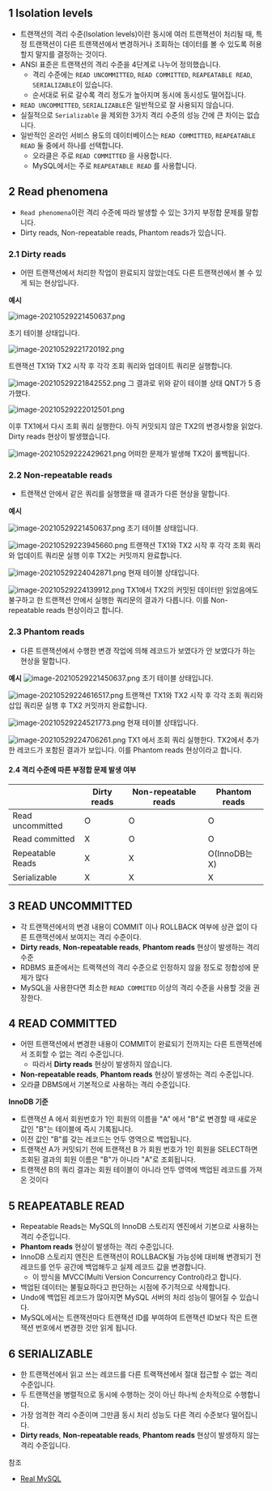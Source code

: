 ## 1 Isolation levels

- 트랜잭션의 격리 수준(Isolation levels)이란 동시에 여러 트랜잭션이 처리될 때, 특정 트랜잭션이 다른 트랜잭션에서 변경하거나 조회하는 데이터를 볼 수 있도록 허용할지 말지를 결정하는 것이다.
- ANSI 표준은 트랜잭션의 격리 수준을 4단계로 나누어 정의했습니다.
  - 격리 수준에는 `READ UNCOMMITTED`,  `READ COMMITTED`, `REAPEATABLE READ`, `SERIALIZABLE`이 있습니다.
  - 순서대로 뒤로 갈수록 격리 정도가 높아지며 동시에 동시성도 떨어집니다.
- `READ UNCOMMITTED`, `SERIALIZABLE`은 일반적으로 잘 사용되지 않습니다.
- 실질적으로 `Serializable` 을 제외한 3가지 격리 수준의 성능 간에 큰 차이는 없습니다.
- 일반적인 온라인 서비스 용도의 데이터베이스는 `READ COMMITTED`, `REAPEATABLE READ` 둘 중에서 하나를 선택합니다.
	- 오라클은 주로  `READ COMMITTED` 을 사용합니다.
	- MySQL에서는 주로 `REAPEATABLE READ` 를 사용합니다.

## 2 Read phenomena

- `Read phenomena`이란 격리 수준에 따라 발생할 수 있는 3가지 부정합 문제를 말합니다.
- Dirty reads, Non-repeatable reads, Phantom reads가 있습니다.

### 2.1 Dirty reads

- 어떤 트랜잭션에서 처리한 작업이 완료되지 않았는데도 다른 트랜잭션에서 볼 수 있게 되는 현상입니다.

**예시**

![image-20210529221450637.png](images/image-20210529221450637.png)

초기 테이블 상태입니다.

![image-20210529221720192.png](images/image-20210529221720192.png)

트랜잭션 TX1와 TX2 시작 후 각각 조회 쿼리와 업데이트 쿼리문 실행합니다.

![image-20210529221842552.png](images/image-20210529221842552.png)
그 결과로 위와 같이 테이블 상태 QNT가 5 증가했다.

![image-20210529222012501.png](images/image-20210529222012501.png)

이후 TX1에서 다시 조회 쿼리 실행한다. 아직 커밋되지 않은 TX2의 변경사항을 읽었다. Dirty reads 현상이 발생했습니다.

![image-20210529222429621.png](images/image-20210529222429621.png)
어떠한 문제가 발생해 TX2이 롤백됩니다.

### 2.2 Non-repeatable reads

- 트랜잭션 안에서 같은 쿼리를 실행했을 때 결과가 다른 현상을 말합니다.

**예시**

![image-20210529221450637.png](images/image-20210529221450637.png)
초기 테이블 상태입니다.

![image-20210529223945660.png](images/image-20210529223945660.png)
트랜잭션 TX1와 TX2 시작 후 각각 조회 쿼리와 업데이트 쿼리문 실행 이후 TX2는 커밋까지 완료합니다.

![image-20210529224042871.png](images/image-20210529224042871.png)
현재 테이블 상태입니다.

![image-20210529224139912.png](images/image-20210529224139912.png)
TX1에서 TX2의 커밋된 데이터만 읽었음에도 불구하고 한 트랜잭션 안에서 실행한 쿼리문의 결과가 다릅니다. 이를 Non-repeatable reads 현상이라고 합니다.

### 2.3 Phantom reads

- 다른 트랜잭션에서 수행한 변경 작업에 의해 레코드가 보였다가 안 보였다가 하는 현상을 말합니다.

**예시**
![image-20210529221450637.png](images/image-20210529221450637.png)
초기 테이블 상태입니다.

![image-20210529224616517.png](images/image-20210529224616517.png)
트랜잭션 TX1와 TX2 시작 후 각각 조회 쿼리와 삽입 쿼리문 실행 후 TX2 커밋까지 완료합니다.

![image-20210529224521773.png](images/image-20210529224521773.png)
현재 테이블 상태입니다.

![image-20210529224706261.png](images/image-20210529224706261.png)
TX1 에서 조회 쿼리 실행한다. TX2에서 추가한 레코드가 포함된 결과가 보입니다. 이를 Phantom reads 현상이라고 합니다.

#### 2.4 격리 수준에 따른 부정합 문제 발생 여부

|                  | Dirty reads | Non-repeatable reads | Phantom reads |
|------------------|-------------|----------------------|---------------|
| Read uncommitted | O           | O                    | O             |
| Read committed   | X           | O                    | O             |
| Repeatable Reads | X           | X                    | O(InnoDB는 X)  |
| Serializable     | X           | X                    | X             |

## 3 READ UNCOMMITTED

- 각 트랜잭션에서의 변경 내용이 COMMIT 이나 ROLLBACK 여부에 상관 없이 다른 트랜잭션에서 보여지는 격리 수준이다.
- **Dirty reads**, **Non-repeatable reads**, **Phantom reads**  현상이 발생하는 격리 수준
- RDBMS 표준에서는 트랙잭션의 격리 수준으로 인정하지 않을 정도로 정합성에 문제가 많다
- MySQL을 사용한다면 최소한 `READ COMMITED` 이상의 격리 수준을 사용할 것을 권장한다.

## 4 READ COMMITTED

- 어떤 트랜잭션에서 변경한 내용이 COMMIT이 완료되기 전까지는 다른 트랜잭션에서 조회할 수 없는 격리 수준입니다.
	- 따라서 **Dirty reads** 현상이 발생하지 않습니다.
- **Non-repeatable reads**, **Phantom reads**  현상이 발생하는 격리 수준입니다.
- 오라클 DBMS에서 기본적으로 사용하는 격리 수준입니다.

**InnoDB 기준**

- 트랜잭션 A 에서 회원번호가 1인 회원의 이름을 "A" 에서 "B"로 변경할 때 새로운 값인 "B"는 테이블에 즉시 기록됩니다.
- 이전 값인 "B"를 갖는 레코드는 언두 영역으로 백업됩니다.
- 트랜잭션 A가 커밋되기 전에 트랜잭션 B 가 회원 번호가 1인 회원을 SELECT하면 조회된 결과의 회원 이름은 "B"가 아니라 "A"로 조회됩니다.
- 트랜잭션 B의 쿼리 결과는 회원 테이블이 아니라 언두 영역에 백업된 레코드를 가져온 것이다

## 5 REAPEATABLE READ

- Repeatable Reads는 MySQL의 InnoDB 스토리지 엔진에서 기본으로 사용하는 격리 수준입니다.
- **Phantom reads**  현상이 발생하는 격리 수준입니다.
- InnoDB 스토리지 엔진은 트랜잭션이 ROLLBACK될 가능성에 대비해 변경되기 전 레코드를 언두 공간에 백업해두고 실제 레코드 값을 변경합니다.
	- 이 방식을 MVCC(Multi Version Concurrency Control)라고 합니다.
- 백업된 데이터는 불필요하다고 판단하는 시점에 주기적으로 삭제합니다.
- Undo에 백업된 레코드가 많아지면 MySQL 서버의 처리 성능이 떨어질 수 있습니다.
- MySQL에서는 트랜잭션마다 트랜잭션 ID를 부여하여 트랜잭션 ID보다 작은 트랜잭션 번호에서 변경한 것만 읽게 됩니다.

## 6 SERIALIZABLE

- 한 트랜잭션에서 읽고 쓰는 레코드를 다른 트랙잭션에서 절대 접근할 수 없는 격리 수준입니다.
- 두 트랜잭션을 병렬적으로 동시에 수행하는 것이 아닌 하나씩 순차적으로 수행합니다.
- 가장 엄격한 격리 수준이며 그만큼 동시 처리 성능도 다른 격리 수준보다 떨어집니다.
- **Dirty reads**, **Non-repeatable reads**, **Phantom reads**  현상이 발생하지 않는 격리 수준입니다.

참조

* [Real MySQL](http://www.yes24.com/Product/Goods/6960931)


